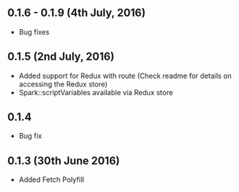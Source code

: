 ## 0.1.6 - 0.1.9 (4th July, 2016)

- Bug fixes

## 0.1.5 (2nd July, 2016)

- Added support for Redux with route <Provider> (Check readme for details on accessing the Redux store)
- Spark::scriptVariables available via Redux store

## 0.1.4 

- Bug fix

## 0.1.3 (30th June 2016)

- Added Fetch Polyfill